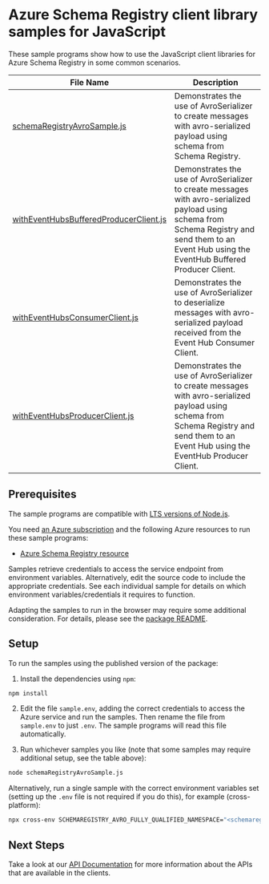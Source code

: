 # Azure Schema Registry client library samples for JavaScript

These sample programs show how to use the JavaScript client libraries for Azure Schema Registry in some common scenarios.

| **File Name**                                                                 | **Description**                                                                                                                                                                                     |
| ----------------------------------------------------------------------------- | --------------------------------------------------------------------------------------------------------------------------------------------------------------------------------------------------- |
| [schemaRegistryAvroSample.js][schemaregistryavrosample]                       | Demonstrates the use of AvroSerializer to create messages with avro-serialized payload using schema from Schema Registry.                                                                           |
| [withEventHubsBufferedProducerClient.js][witheventhubsbufferedproducerclient] | Demonstrates the use of AvroSerializer to create messages with avro-serialized payload using schema from Schema Registry and send them to an Event Hub using the EventHub Buffered Producer Client. |
| [withEventHubsConsumerClient.js][witheventhubsconsumerclient]                 | Demonstrates the use of AvroSerializer to deserialize messages with avro-serialized payload received from the Event Hub Consumer Client.                                                            |
| [withEventHubsProducerClient.js][witheventhubsproducerclient]                 | Demonstrates the use of AvroSerializer to create messages with avro-serialized payload using schema from Schema Registry and send them to an Event Hub using the EventHub Producer Client.          |

## Prerequisites

The sample programs are compatible with [LTS versions of Node.js](https://github.com/nodejs/release#release-schedule).

You need [an Azure subscription][freesub] and the following Azure resources to run these sample programs:

- [Azure Schema Registry resource][createinstance_azureschemaregistryresource]

Samples retrieve credentials to access the service endpoint from environment variables. Alternatively, edit the source code to include the appropriate credentials. See each individual sample for details on which environment variables/credentials it requires to function.

Adapting the samples to run in the browser may require some additional consideration. For details, please see the [package README][package].

## Setup

To run the samples using the published version of the package:

1. Install the dependencies using `npm`:

```bash
npm install
```

2. Edit the file `sample.env`, adding the correct credentials to access the Azure service and run the samples. Then rename the file from `sample.env` to just `.env`. The sample programs will read this file automatically.

3. Run whichever samples you like (note that some samples may require additional setup, see the table above):

```bash
node schemaRegistryAvroSample.js
```

Alternatively, run a single sample with the correct environment variables set (setting up the `.env` file is not required if you do this), for example (cross-platform):

```bash
npx cross-env SCHEMAREGISTRY_AVRO_FULLY_QUALIFIED_NAMESPACE="<schemaregistry avro fully qualified namespace>" SCHEMA_REGISTRY_GROUP="<schema registry group>" node schemaRegistryAvroSample.js
```

## Next Steps

Take a look at our [API Documentation][apiref] for more information about the APIs that are available in the clients.

[schemaregistryavrosample]: https://github.com/Azure/azure-sdk-for-js/blob/main/sdk/schemaregistry/schema-registry-avro/samples/v1/javascript/schemaRegistryAvroSample.js
[witheventhubsbufferedproducerclient]: https://github.com/Azure/azure-sdk-for-js/blob/main/sdk/schemaregistry/schema-registry-avro/samples/v1/javascript/withEventHubsBufferedProducerClient.js
[witheventhubsconsumerclient]: https://github.com/Azure/azure-sdk-for-js/blob/main/sdk/schemaregistry/schema-registry-avro/samples/v1/javascript/withEventHubsConsumerClient.js
[witheventhubsproducerclient]: https://github.com/Azure/azure-sdk-for-js/blob/main/sdk/schemaregistry/schema-registry-avro/samples/v1/javascript/withEventHubsProducerClient.js
[apiref]: https://docs.microsoft.com/javascript/api/@azure/schema-registry-avro
[freesub]: https://azure.microsoft.com/free/
[createinstance_azureschemaregistryresource]: https://aka.ms/schemaregistry
[package]: https://github.com/Azure/azure-sdk-for-js/tree/main/sdk/schemaregistry/schema-registry-avro/README.md
